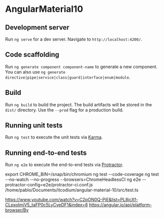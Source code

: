 # AngularMaterial10


## Development server

Run `ng serve` for a dev server. Navigate to `http://localhost:4200/`. 

## Code scaffolding

Run `ng generate component component-name` to generate a new component. You can also use `ng generate directive|pipe|service|class|guard|interface|enum|module`.

## Build

Run `ng build` to build the project. The build artifacts will be stored in the `dist/` directory. Use the `--prod` flag for a production build.

## Running unit tests

Run `ng test` to execute the unit tests via [Karma](https://karma-runner.github.io).

## Running end-to-end tests

Run `ng e2e` to execute the end-to-end tests via [Protractor](http://www.protractortest.org/).




export CHROME_BIN=/snap/bin/chromium
ng test --code-coverage
ng test --no-watch --no-progress --browsers=ChromeHeadlessCI
ng e2e --protractor-config=e2e/protractor-ci.conf.js
/home/pablo/Documents/itcodium/angular-material-10/src/test.ts

https://www.youtube.com/watch?v=C2pON0Q-PjE&list=PL8jcXf-CLpxolmjV5_taFP0c5LyCveDF1&index=8
https://angular.io/api/platform-browser/By
